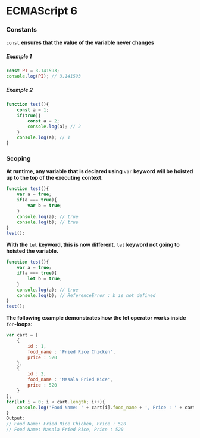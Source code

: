 # ECMAScript 6
### Constants

`const` **ensures that the value of the variable never changes**
##### Example 1

```JavaScript
const PI = 3.141593;
console.log(PI); // 3.141593
```

##### Example 2

```JavaScript
function test(){
	const a = 1;
	if(true){
		const a = 2;
		console.log(a); // 2
	}
	console.log(a); // 1
}
```
### Scoping
**At runtime, any variable that is declared using** `var` **keyword will be hoisted up to the top of the executing context.**

```JavaScript
function test(){
	var a = true;
	if(a === true){
		var b = true;
	}
	console.log(a); // true
	console.log(b); // true
}
test();
```
**With the** `let` **keyword, this is now different.** `let` **keyword not going to hoisted the variable.**
```JavaScript
function test(){
	var a = true;
	if(a === true){
		let b = true;
	}
	console.log(a); // true
	console.log(b); // ReferenceError : b is not defined
}
test();
```
**The following example demonstrates how the let operator works inside** `for`**-loops:**
```JavaScript
var cart = [
    {
		id : 1,
		food_name : 'Fried Rice Chicken',
		price : 520
	},
	{
		id : 2,
		food_name : 'Masala Fried Rice',
		price : 520
	}
];
for(let i = 0; i < cart.length; i++){
	console.log('Food Name: ' + cart[i].food_name + ', Price : ' + cart[i].price);
}
Output:
// Food Name: Fried Rice Chicken, Price : 520
// Food Name: Masala Fried Rice, Price : 520
```